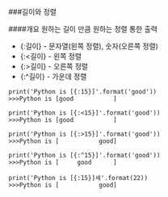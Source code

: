 ###길이와 정렬

####개요
원하는 길이 만큼 원하는 정렬 통한 출력

- {:길이} - 문자열(왼쪽 정렬), 숫자(오른쪽 정렬)
- {:<길이} - 왼쪽 정렬
- {:>길이} - 오른쪽 정렬
- {:^길이} - 가운데 정렬
```
print('Python is [{:15}]'.format('good'))
>>>Python is [good           ]

print('Python is [{:<15}]'.format('good'))
>>>Python is [good           ]

print('Python is [{:>15}]'.format('good'))
>>>Python is [           good]

print('Python is [{:^15}]'.format('good'))
>>>Python is [     good      ]

print('Python is [{:15}]세'.format(22))
>>>Python is [           good]
```
